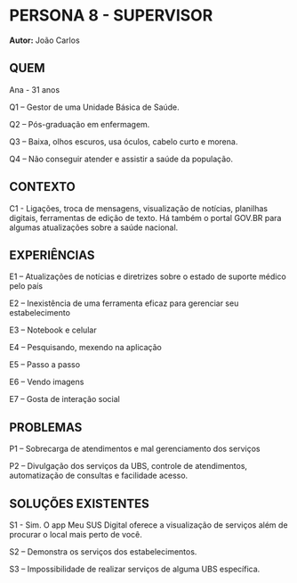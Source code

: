 # PERSONA 8 - SUPERVISOR

**Autor:** João Carlos

## QUEM
Ana - 31 anos

Q1 – Gestor de uma Unidade Básica de Saúde.

Q2 – Pós-graduação em enfermagem.

Q3 – Baixa, olhos escuros, usa óculos, cabelo curto e morena.

Q4 – Não conseguir atender e assistir a saúde da população.

## CONTEXTO

C1 - Ligações, troca de mensagens, visualização de notícias, planilhas digitais, ferramentas de edição de texto. Há também o portal GOV.BR para algumas atualizações sobre a saúde nacional.

## EXPERIÊNCIAS

E1 – Atualizações de notícias e diretrizes sobre o estado de suporte médico pelo país

E2 – Inexistência de uma ferramenta eficaz para gerenciar seu estabelecimento

E3 – Notebook e celular

E4 – Pesquisando, mexendo na aplicação

E5 – Passo a passo

E6 – Vendo imagens

E7 – Gosta de interação social

## PROBLEMAS

P1 – Sobrecarga de atendimentos e mal gerenciamento dos serviços

P2 – Divulgação dos serviços da UBS, controle de atendimentos, automatização de consultas e facilidade acesso.

## SOLUÇÕES EXISTENTES

S1 - Sim. O app Meu SUS Digital oferece a visualização de serviços além de procurar o local mais perto de você.

S2 – Demonstra os serviços dos estabelecimentos.

S3 – Impossibilidade de realizar serviços de alguma UBS específica.
